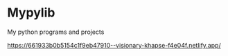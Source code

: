 # Mypylib
My python programs and projects


https://661933b0b5154c1f9eb47910--visionary-khapse-f4e04f.netlify.app/

